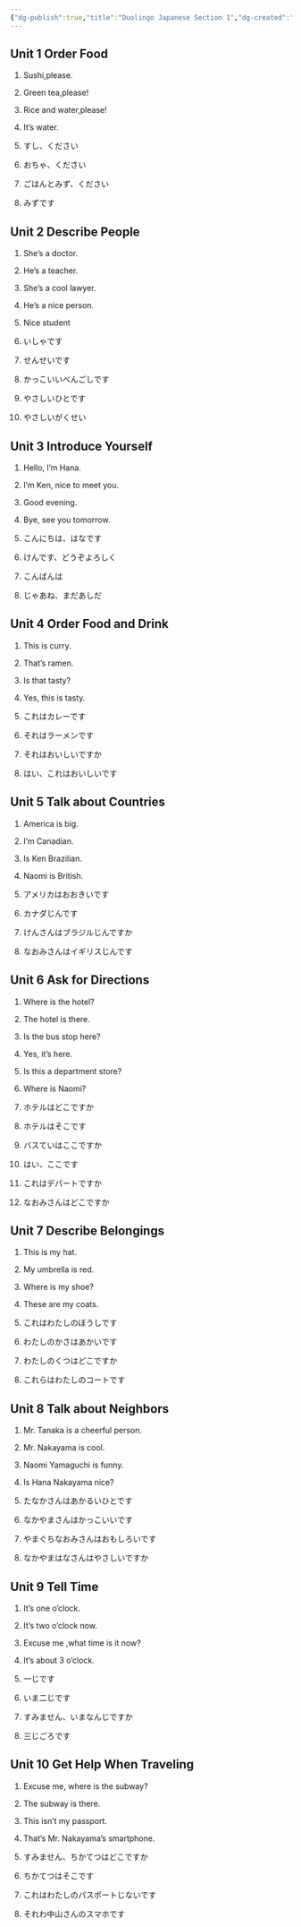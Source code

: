 ```yaml
---
{"dg-publish":true,"title":"Duolingo Japanese Section 1","dg-created":"7月. 12日. 2025","tags":["日语","语言"],"permalink":"/Miskatonic/Duolingo Japanese Section 1/","dgPassFrontmatter":true}
---
```


## Unit 1 Order Food

1. Sushi,please.
2. Green tea,please!
3. Rice and water,please!
4. It’s water.

5. すし、ください
6. おちゃ、ください
7. ごはんとみず、ください
8. みずです

## Unit 2 Describe People

1. She’s a doctor.
2. He’s a teacher.
3. She’s a cool lawyer.
4. He’s a nice person.
5. Nice student

6. いしゃです
7. せんせいです
8. かっこいいべんごしです
9. やさしいひとです
10. やさしいがくせい

## Unit 3 Introduce Yourself

1. Hello, l’m Hana.
2. I’m Ken, nice to meet you.
3. Good evening.
4. Bye, see you tomorrow.

5. こんにちは、はなです
6. けんです、どうぞよろしく
7. こんばんは
8. じゃあね、まだあしだ

## Unit 4 Order Food and Drink

1. This is curry.
2. That’s ramen.
3. Is that tasty?
4. Yes, this is tasty.

 5. これはカレーです
 6. それはラーメンです
 7. それはおいしいですか
 8. はい、これはおいしいです

## Unit 5 Talk about Countries

1. America is big.
2. I’m Canadian.
3. Is Ken Brazilian.
4. Naomi is British.

5. アメリカはおおきいです
6. カナダじんです
7. けんさんはブラジルじんですか
8. なおみさんはイギリスじんです

## Unit 6 Ask for Directions

1. Where is the hotel?
2. The hotel is there.
3. Is the bus stop here?
4. Yes, it’s here.
5. Is this a department store?
6. Where is Naomi?

7. ホテルはどこですか
8. ホテルはそこです
9. バスていはここですか
10. はい、ここです
11. これはデパートですか
12. なおみさんはどこですか

## Unit 7 Describe Belongings

1. This is my hat.
2. My umbrella is red.
3. Where is my shoe?
4. These are my coats.

5. これはわたしのぼうしです
6. わたしのかさはあかいです
7. わたしのくつはどこですか
8. これらはわたしのコートです

## Unit 8 Talk about Neighbors

1. Mr. Tanaka is a cheerful person.
2. Mr. Nakayama is cool.
3. Naomi Yamaguchi is funny.
4. Is Hana Nakayama nice?

5. たなかさんはあかるいひとです
6. なかやまさんはかっこいいです
7. やまぐちなおみさんはおもしろいです
8. なかやまはなさんはやさしいですか

## Unit 9 Tell Time

1. It’s one o’clock.
2. It’s two o’clock now.
3. Excuse me ,what time is it now?
4. It’s about 3 o’clock.

5. 一じです
6. いま二じです
7. すみません、いまなんじですか
8. 三じごろです

## Unit 10 Get Help When Traveling

1. Excuse me, where is the subway?
2. The subway is there.
3. This isn’t my passport.
4. That’s Mr. Nakayama’s smartphone.

5. すみません、ちかてつはどこですか
6. ちかてつはそこです
7. これはわたしのパスポートじないです
8. それわ中山さんのスマホです

